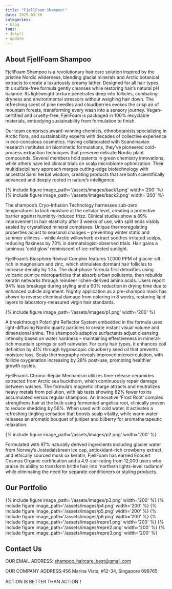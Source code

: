 ```yaml
---
title: "FjellFoam Shampoo!"
date: 2025-03-30
categories:
- blog
tags:
- Jekyll
- update
---
```


## About FjellFoam Shampoo

FjellFoam Shampoo is a revolutionary hair care solution inspired by the pristine Nordic wilderness, blending glacial minerals and Arctic botanical extracts to create a luxuriously creamy lather. Designed for all hair types, this sulfate-free formula gently cleanses while restoring hair’s natural pH balance. Its lightweight texture penetrates deep into follicles, combating dryness and environmental stressors without weighing hair down. The refreshing scent of pine needles and cloudberries evokes the crisp air of mountain forests, transforming every wash into a sensory journey. Vegan-certified and cruelty-free, FjellFoam is packaged in 100% recyclable materials, embodying sustainability from formulation to finish.

Our team comprises award-winning chemists, ethnobotanists specializing in Arctic flora, and sustainability experts with decades of collective experience in eco-conscious cosmetics. Having collaborated with Scandinavian research institutes on biomimetic formulations, they’ve pioneered cold-process extraction techniques that preserve delicate Nordic plant compounds. Several members hold patents in green chemistry innovations, while others have led clinical trials on scalp microbiome optimization. Their multidisciplinary approach merges cutting-edge biotechnology with ancestral Sami herbal wisdom, creating products that are both scientifically advanced and deeply rooted in nature’s intelligence.

{% include figure image_path='/assets/images/back1.png' width='200' %}
{% include figure image_path='/assets/images/back2.png' width='200' %}

The shampoo’s Cryo-Infusion Technology harnesses sub-zero temperatures to lock moisture at the cellular level, creating a protective barrier against humidity-induced frizz. Clinical studies show a 89% improvement in hair elasticity after 3 weeks of use, with split ends visibly sealed by crystallized mineral complexes. Unique thermoregulating properties adjust to seasonal changes – preventing winter static and summer oiliness – while Arctic willowherb extract soothes irritated scalps, reducing flakiness by 73% in dermatologist-observed trials. Hair gains a luminous 'cold glow' reminiscent of ice-reflected sunlight.

FjellFoam’s Biosphere Revival Complex features 17,000 PPM of glacier silt rich in magnesium and zinc, which stimulates dormant hair follicles to increase density by 1.3x. The dual-phase formula first detoxifies using volcanic pumice microparticles that absorb urban pollutants, then rebuilds keratin networks through reindeer lichen-derived amino acids. Users report 94% less breakage during styling and a 60% reduction in drying time due to enhanced cuticle alignment. Nightly application as a pre-shampoo mask has shown to reverse chemical damage from coloring in 8 weeks, restoring lipid layers to laboratory-measured virgin hair standards.

{% include figure image_path='/assets/images/p1.png' width='200' %}

A breakthrough Polarlight Reflector System embedded in the formula uses light-diffusing Nordic quartz particles to create instant visual volume and dimensional shine. The shampoo’s adaptive surfactants adjust cleansing intensity based on water hardness – maintaining effectiveness in mineral-rich mountain springs or soft rainwater. For curly hair types, it enhances coil definition by 41% through hygroscopic cloudberry seed oil that prevents moisture loss. Scalp thermography reveals improved microcirculation, with follicle oxygenation increasing by 28% post-use, promoting healthier growth cycles.

FjellFoam’s Chrono-Repair Mechanism utilizes time-release ceramides extracted from Arctic sea buckthorn, which continuously repair damage between washes. The formula’s magnetic charge attracts and neutralizes heavy metals from pollution, with lab tests showing 82% fewer toxins accumulated versus regular shampoos. An innovative 'Frost Root' complex strengthens hair at the bulb using fermented angelica root, clinically proven to reduce shedding by 56%. When used with cold water, it activates a refreshing tingling sensation that boosts scalp vitality, while warm water releases an aromatic bouquet of juniper and bilberry for aromatherapeutic relaxation.

{% include figure image_path='/assets/images/p2.png' width='200' %}

Formulated with 97% naturally derived ingredients including glacier water from Norway’s Jostedalsbreen ice cap, antioxidant-rich crowberry extract, and ethically sourced musk ox keratin, FjellFoam has earned Ecocert Cosmos Organic certification and a 4.9-star rating from 12,000 users who praise its ability to transform brittle hair into 'northern lights-level radiance' while eliminating the need for separate conditioners or styling products.

## Our Portfolio

{% include figure image_path='/assets/images/p3.png' width='200' %}
{% include figure image_path='/assets/images/p4.png' width='200' %}
{% include figure image_path='/assets/images/p5.png' width='200' %}
{% include figure image_path='/assets/images/p6.png' width='200' %}
{% include figure image_path='/assets/images/repre1.png' width='200' %}
{% include figure image_path='/assets/images/repre2.png' width='200' %}
{% include figure image_path='/assets/images/repre3.png' width='200' %}

## Contact Us

OUR EMAIL ADDRESS: shampoo_haircare_best@gmail.com

OUR COMPANY ADDRESS:456 Marina Vista, #12-34, Singapore 098765

ACTION IS BETTER THAN ACTION！
